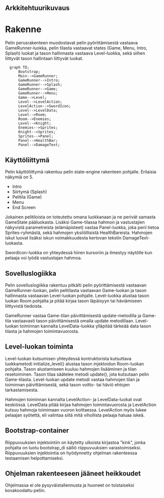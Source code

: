 ## Arkkitehtuurikuvaus
# Rakenne
Pelin perusrakenteen muodostavat pelin pyörittämisestä vastaava GameRunner-luokka, pelin tilasta vastaavat states (Game, Menu, Intro, Splash) luokat ja tason hallinnasta vastaava Level-luokka, sekä siihen liittyvät tason hallintaan liittyvät luokat.

```mermaid
  graph TD;
      Bootstrap;
      Main-->GameRunner;
      GameRunner-->Intro;
      GameRunner-->Splash;
      GameRunner-->Game;
      GameRunner-->Menu;
      Game-->Level;
      Level-->LevelAction;
      LevelAction-->SwordIcon;
      Level-->LevelData;
      Level-->Room;
      Room-->Enemies;
      Level-->Knight;
      Enemies-->Sprites;
      Knight-->Sprites;
      Sprites-->Panel;
      Panel-->HealthBar;
      Panel-->DamageText;
```

## Käyttöliittymä

Pelin käyttöliittymä rakentuu pelin state-engine rakenteen pohjalle. Erilaisia näkymiä on 5.

- Intro
- Siirtymä (Splash)
- Pelitila (Game)
- Menu
- End Screen

Jokainen pelitiloista on toteutettu omana luokkanaan ja ne perivät samasta GameState pääluokasta. Lisäksi Game-tilassa hahmon ja vastustajien näkyvistä parametreista (elämäpisteet) vastaa Panel-luokka, joka perii tietoa Sprites-ryhmästä, sekä hahmojen yksilöllisistä HealthBareista. Hahmojen iskut luovat lisäksi iskun voimakkuudesta kertovan tekstin DamageText-luokasta.

SwordIcon-luokka on yhteydessä hiiren kursoriin ja ilmestyy näytölle kun pelaaja voi lyödä vastustajan hahmoa.

## Sovelluslogiikka

Pelin sovelluslogiikka rakentuu pitkälti pelin pyörittämisestä vastaavan GameRunner-luokan, pelin pelitilasta vastaavan Game-luokan ja tason hallinnasta vastaavan Level-luokan pohjalle. Level-luokka alustaa tason luokan Room pohjalta ja pitää kirjaa tason läpäisyyn tai häviämiseen liittyvistä tiedoista.

GameRunner vastaa Game-tilan päivittämisestä update-metodilla ja Game-tila vastaavasti tason päivittämisestä omalla update metodillaan. Level-luokan toiminnan kannalta LevelData-luokka ylläpitää tärkeää data tason tilasta ja hahmojen toimintavuorosta.

## Level-luokan toiminta

Level-luokan kutsumisen yhteydessä kontruktorista kutsuttava luokkametodi initialize_level() alustaa tason injektoidun Room-luokan pohjalta. Tason alustamiseen kuuluu hahmojen lisääminen ja tilan resetoiminen. Tason tilaa säätelee metodi update(), jota kutsutaan pelin Game-tilasta. Level-luokan update metodi vastaa hahmojen tilan ja toiminnan päivittämisestä, sekä tason voitto- tai häviö ehtojen tarkastamisesta.

Hahmojen toiminnan kannalta LevelAction- ja LevelData-luokat ovat keskiössä. LevelData pitää kirjaa hahmojen toimintavuorosta ja LevelAction kutsuu hahmoja toimimaan vuoron koittaessa. LevelAction myös lukee pelaajan syötettä, eli valintaa siitä mitä vihollista pelaaja haluaa iskeä.

## Bootstrap-container

Riippuvuuksien injektointiin on käytetty ulkoista kirjastoa "kink", jonka pohjalta on luotu bootstrap_di säiliö riippuvuuksien varastoimiseksi. Riippuvuuksien injektointia on hyödynnetty ohjelman rakenteessa testaamisen helpottamiseksi.

## Ohjelman rakenteeseen jääneet heikkoudet

Ohjelmassa ei ole pysyväistallennusta ja huoneet on toistaiseksi kovakoodattu peliin.
